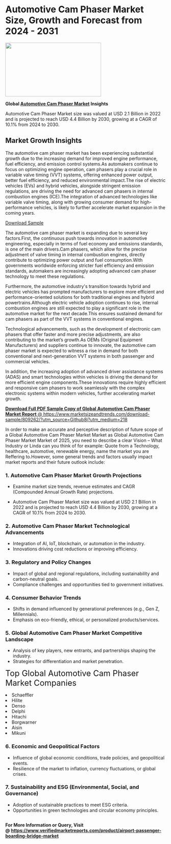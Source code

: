 <H1>Automotive Cam Phaser Market Size, Growth and Forecast from 2024 - 2031</H1><img class="aligncenter size-medium wp-image-584254" src="https://thirdeyenews.in/wp-content/uploads/2024/09/Global-Market-Research-300x168.jpeg" alt="" width="300" height="168" /><p><strong>Global&nbsp;<a href="https://www.marketsizeandtrends.com/download-sample/809262/?utm_source=Github8j?utm_medium=218">Automotive Cam Phaser Market</a> Insights</strong></p><p>Automotive Cam Phaser Market size was valued at USD 2.1 Billion in 2022 and is projected to reach USD 4.4 Billion by 2030, growing at a CAGR of 10.1% from 2024 to 2030.</p><p><h2>Market Growth Insights</h2> <p>The automotive cam phaser market has been experiencing substantial growth due to the increasing demand for improved engine performance, fuel efficiency, and emission control systems.As automakers continue to focus on optimizing engine operation, cam phasers play a crucial role in variable valve timing (VVT) systems, offering enhanced power output, better fuel efficiency, and reduced environmental impact.The rise of electric vehicles (EVs) and hybrid vehicles, alongside stringent emission regulations, are driving the need for advanced cam phasers in internal combustion engines (ICE).The integration of advanced technologies like variable valve timing, along with growing consumer demand for high-performance vehicles, is likely to further accelerate market expansion in the coming years.</p> <p><a href="download-sample-link">Download Sample</a></p> <p>The automotive cam phaser market is expanding due to several key factors.First, the continuous push towards innovation in automotive engineering, especially in terms of fuel economy and emissions standards, is one of the main drivers.Cam phasers, which allow for the precise adjustment of valve timing in internal combustion engines, directly contribute to optimizing power output and fuel consumption.With governments worldwide enforcing stricter fuel efficiency and emission standards, automakers are increasingly adopting advanced cam phaser technology to meet these regulations.</p> <p>Furthermore, the automotive industry's transition towards hybrid and electric vehicles has prompted manufacturers to explore more efficient and performance-oriented solutions for both traditional engines and hybrid powertrains.Although electric vehicle adoption continues to rise, internal combustion engines are still expected to play a significant role in the automotive market for the next decade.This ensures sustained demand for cam phasers as part of the VVT systems in conventional engines.</p> <p>Technological advancements, such as the development of electronic cam phasers that offer faster and more precise adjustments, are also contributing to the market’s growth.As OEMs (Original Equipment Manufacturers) and suppliers continue to innovate, the automotive cam phaser market is expected to witness a rise in demand for both conventional and next-generation VVT systems in both passenger and commercial vehicles.</p> <p>In addition, the increasing adoption of advanced driver assistance systems (ADAS) and smart technologies within vehicles is driving the demand for more efficient engine components.These innovations require highly efficient and responsive cam phasers to work seamlessly with the complex electronic systems within modern vehicles, further accelerating market growth.</p> <p><a href="get-more-link"></p><p><span class=""><strong>Download Full PDF Sample Copy of Global Automotive Cam Phaser Market Report</strong> @ <a href="https://www.marketsizeandtrends.com/download-sample/809262/?utm_source=Github8j?utm_medium=218" target="_blank">https://www.marketsizeandtrends.com/download-sample/809262/?utm_source=Github8j?utm_medium=218</a></span></p><p>In order to make an accurate and perceptive description of future scope of a Global&nbsp;Automotive Cam Phaser Market Market as Global&nbsp;Automotive Cam Phaser Market Market of 2025, you need to describe a clear Vision &ndash; What Industry or Linda can you think of for example: Quote from a Technology, healthcare, automotive, renewable energy, name the market you are Reffering to.However, some general trends and factors usually impact market reports and their future outlook include:</p><h3>1.&nbsp;<strong>Automotive Cam Phaser Market Growth Projections</strong></h3><ul><li>Examine market size trends, revenue estimates and CAGR (Compounded Annual Growth Rate) projections.</li><li><p>Automotive Cam Phaser Market size was valued at USD 2.1 Billion in 2022 and is projected to reach USD 4.4 Billion by 2030, growing at a CAGR of 10.1% from 2024 to 2030.</p></li></ul><h3>2.&nbsp;<strong>Automotive Cam Phaser Market Technological Advancements</strong></h3><ul><li>Integration of AI, IoT, blockchain, or automation in the industry.</li><li>Innovations driving cost reductions or improving efficiency.</li></ul><h3>3.&nbsp;<strong>Regulatory and Policy Changes</strong></h3><ul><li>Impact of global and regional regulations, including sustainability and carbon-neutral goals.</li><li>Compliance challenges and opportunities tied to government initiatives.</li></ul><h3>4.&nbsp;<strong>Consumer Behavior Trends</strong></h3><ul><li>Shifts in demand influenced by generational preferences (e.g., Gen Z, Millennials).</li><li>Emphasis on eco-friendly, ethical, or personalized products/services.</li></ul><h3>5.&nbsp;<strong>Global Automotive Cam Phaser Market Competitive Landscape</strong></h3><ul><li>Analysis of key players, new entrants, and partnerships shaping the industry.</li><li>Strategies for differentiation and market penetration.</li></ul><p data-pm-slice="1 1 []"><span style="color: inherit; font-family: inherit; font-size: 25px;">Top Global Automotive Cam Phaser Market Companies</span></p><div class="" data-test-id=""><p><li>Schaeffler</li><li> Hilite</li><li> Denso</li><li> Delphi</li><li> Hitachi</li><li> Borgwarner</li><li> Aisin</li><li> Mikuni</li></p></div><h3>6.&nbsp;<strong>Economic and Geopolitical Factors</strong></h3><ul><li>Influence of global economic conditions, trade policies, and geopolitical events.</li><li>Resilience of the market to inflation, currency fluctuations, or global crises.</li></ul><h3>7.&nbsp;<strong>Sustainability and ESG (Environmental, Social, and Governance)</strong></h3><ul><li>Adoption of sustainable practices to meet ESG criteria.</li><li>Opportunities in green technologies and circular economy principles.</li></ul><h2><strong style="font-size: 14px;">For More Information or Query, Visit @&nbsp;</strong><a style="background-color: #ffffff; font-size: 14px;" href="https://www.marketsizeandtrends.com/report/automotive-cam-phaser-market/" target="_blank">https://www.verifiedmarketreports.com/product/airport-passenger-boarding-bridge-market</a></h2>